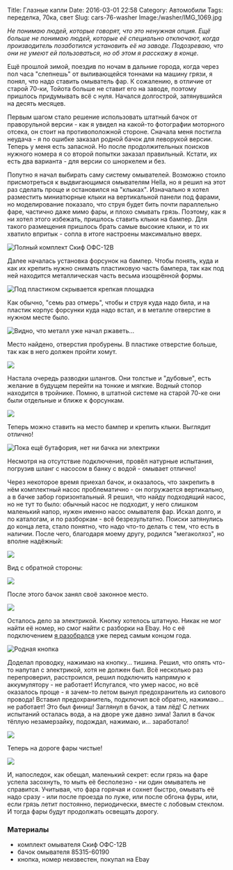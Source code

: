 Title: Глазные капли
Date: 2016-03-01 22:58
Category: Автомобили
Tags: переделка, 70ка, свет
Slug: cars-76-washer
Image:/washer/IMG_1069.jpg

_Не понимаю людей, которые говорят, что это ненужная опция. Ещё больше не понимаю людей, которые её специально отключают, когда производитель позаботился установить её на заводе. Подозреваю, что они не умеют ей пользоваться, но об этом я расскажу в конце._

Ещё прошлой зимой, поездив по ночам в дальние города, когда через пол часа "слепнешь" от выливающейся тоннами на машину грязи, я понял, что надо ставить омыватель фар. К сожалению, в отличие от старой 70-ки, Тойота больше не ставит его на заводе, поэтому пришлось придумывать всё с нуля. Начался долгострой, затянувшийся на десять месяцев.

Первым шагом стало решение использовать штатный бачок от праворульной версии - как я увидел на какой-то фотографии моторного отсека, он стоит на противоположной стороне. Сначала меня постигла неудача - я по ошибке заказал родной бачок для леворукой версии. Теперь у меня есть запасной. Но после продолжительных поисков нужного номера я со второй попытки заказал правильный. Кстати, их есть два варианта - для версии со шноркелем и без.

Попутно я начал выбирать саму систему омывателей. Возможно стоило присмотреться к выдвигающимся омывателям Hella, но я решил на этот раз сделать проще и остановился на "клыках". Изначально я хотел разместить миниатюрные клыки на вертикальной панели под фарами, но моделирование показало, что струя будет бить почти параллельно фаре, частично даже мимо фары, и плохо смывать грязь. Поэтому, как я ни хотел этого избежать, пришлось ставить клыки на бампер. Для такого размещения пришлось брать самые высокие клыки, и то их хватило впритык - сопла в итоге настроены максимально вверх.

![Полный комплект Скиф ОФС-12В]({attach}washer/1070577183.jpg)

Далее началась установка форсунок на бампер. Чтобы понять, куда и как их крепить нужно снимать пластиковую часть бампера, так как под ней находится металлическая часть весьма изощрённой формы.

![Под пластиком скрывается крепкая площадка]({attach}washer/IMG_20150214_151140.jpg)

Как обычно, "семь раз отмерь", чтобы и струя куда надо била, и на пластик корпус форсунки куда надо встал, и в металле отверстие в нужном месте было.

![Видно, что металл уже начал ржаветь...]({attach}washer/IMG_20150214_150216.jpg)

Место найдено, отверстия пробурены. В пластике отверстие больше, так как в него должен пройти хомут.

![]({attach}washer/IMG_20150214_172456.jpg)

Настала очередь разводки шлангов. Они толстые и "дубовые", есть желание в будущем перейти на тонкие и мягкие. Водный стопор находится в тройнике. Помню,  в штатной системе на старой 70-ке они были отдельные и ближе к форсункам.

![]({attach}washer/IMG_20150214_154502.jpg)

Теперь можно ставить на место бампер и крепить клыки. Выглядит отлично!

![Пока ещё бутафория, нет ни бачка ни электрики]({attach}washer/IMG_20150215_090706.jpg)

Несмотря на отсутствие подключения, провёл натурные испытания, погрузив шланг с насосом в банку с водой - омывает отлично!

Через некоторое время приехал бачок, и оказалось, что закрепить в нём комплектный насос проблематично - он погружается вертикально, а в бачке забор горизонтальный. Я решил, что найду подходящий насос, но не тут то было: обычный насос не подходит, у него слишком маленький напор, нужен именно насос омывателя фар. Искал долго, и по каталогам, и по разборкам - всё безрезультатно. Поиски затянулись до конца лета, стало понятно, что надо что-то делать с тем, что есть в наличии. После чего, благодаря моему другу, родился "мегаколхоз", но вполне надёжный:

![]({attach}washer/IMG_20150607_183001.jpg)

Вид с обратной стороны:

![]({attach}washer/IMG_20150607_182843.jpg)

После этого бачок занял своё законное место.

![]({attach}washer/IMG_20150607_184039.jpg)

Осталось дело за электрикой. Кнопку хотелось штатную. Никак не мог найти её номер, но смог найти с разборки на Ebay. Но с её подключением [я разобрался]({filename}buttons.md) уже перед самым концом года.

![Родная кнопка]({attach}washer/IMG_20160301_081228.jpg)

Доделал проводку, нажимаю на кнопку... тишина. Решил, что опять что-то напутал с электрикой, хотя не должен был. Всё несколько раз перепроверил, расстроился, решил подключить напрямую к аккумулятору - не работает! Испугался, что умер насос, но всё оказалось проще - я зачем-то летом вынул предохранитель из силового провода! Вставил предохранитель, подключил всё обратно, нажимаю... не работает! Это был финиш! Заглянул в бачок, а там лёд! С летних испытаний осталась вода, а на дворе уже давно зима! Залил в бачок тёплую незамерзайку, подождал, нажимаю, и... заработало!

![]({attach}washer/IMG_1069.jpg)

Теперь на дороге фары чистые!

![]({attach}washer/IMG_1074.jpg)

И, напоследок, как обещал, маленький секрет: если грязь на фаре успела засохнуть, то мыть её бесполезно - ни один омыватель не справится. Учитывая, что фара горячая и сохнет быстро, омывать её надо сразу - или после проезда по луже, или после обгона фуры, или, если грязь летит постоянно, периодически, вместе с лобовым стеклом. И тогда фары будут продолжать освещать дорогу.

### Материалы

- комплект омывателя Скиф ОФС-12В
- бачок омывателя 85315-60190
- кнопка, номер неизвестен, покупал на Ebay
